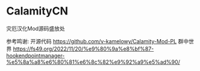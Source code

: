 # CalamityCN
灾厄汉化Mod源码盛放处

参考鸣谢:
开源代码 https://github.com/v-kamelowy/Calamity-Mod-PL
群中世界 https://fs49.org/2022/11/20/%e9%80%9a%e8%bf%87-hookendpointmanager-%e5%8a%a8%e6%80%81%e6%8c%82%e9%92%a9%e5%ad%90/
